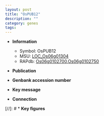 ```yaml
---
layout: post
title: "OsPUB12"
description: ""
category: genes
tags: 
---
```


* **Information**  
    + Symbol: OsPUB12  
    + MSU: [LOC_Os06g01304](http://rice.uga.edu/cgi-bin/ORF_infopage.cgi?orf=LOC_Os06g01304)  
    + RAPdb: [Os06g0102700](http://rapdb.dna.affrc.go.jp/viewer/gbrowse_details/irgsp1?name=Os06g0102700),[Os06g0102750](http://rapdb.dna.affrc.go.jp/viewer/gbrowse_details/irgsp1?name=Os06g0102750)  

* **Publication**  

* **Genbank accession number**  

* **Key message**  

* **Connection**  

[//]: # * **Key figures**  


